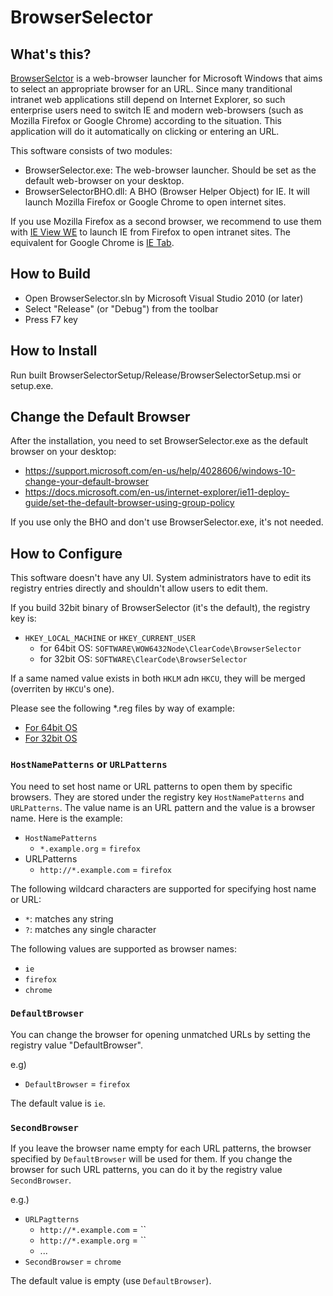 # BrowserSelector

## What's this?

[BrowserSelctor](https://github.com/clear-code/BrowserSelector) is a
web-browser launcher for Microsoft Windows that aims to select an appropriate
browser for an URL. Since many tranditional intranet web applications still
depend on Internet Explorer, so such enterprise users need to switch IE and
modern web-browsers (such as Mozilla Firefox or Google Chrome) according to
the situation. This application will do it automatically on clicking or
entering an URL.

This software consists of two modules:

  * BrowserSelector.exe:
    The web-browser launcher. Should be set as the default web-browser on
    your desktop.
  * BrowserSelectorBHO.dll:
    A BHO (Browser Helper Object) for IE. It will launch Mozilla Firefox
	or Google Chrome to open internet sites.

If you use Mozilla Firefox as a second browser, we recommend to use them with
[IE View WE](https://addons.mozilla.org/en-US/firefox/addon/ie-view-we/) to
launch IE from Firefox to open intranet sites.
The equivalent for Google Chrome is [IE Tab](https://www.ietab.net/).

## How to Build

  * Open BrowserSelector.sln by Microsoft Visual Studio 2010 (or later)
  * Select "Release" (or "Debug") from the toolbar
  * Press F7 key

## How to Install

Run built BrowserSelectorSetup/Release/BrowserSelectorSetup.msi or setup.exe.

## Change the Default Browser

After the installation, you need to set BrowserSelector.exe as the default
browser on your desktop:

  * https://support.microsoft.com/en-us/help/4028606/windows-10-change-your-default-browser
  * https://docs.microsoft.com/en-us/internet-explorer/ie11-deploy-guide/set-the-default-browser-using-group-policy

If you use only the BHO and don't use BrowserSelector.exe, it's not needed.

## How to Configure

This software doesn't have any UI. System administrators have to edit its
registry entries directly and shouldn't allow users to edit them.

If you build 32bit binary of BrowserSelector (it's the default), the registry
key is:

* `HKEY_LOCAL_MACHINE` or `HKEY_CURRENT_USER`
  * for 64bit OS: `SOFTWARE\WOW6432Node\ClearCode\BrowserSelector`
  * for 32bit OS: `SOFTWARE\ClearCode\BrowserSelector`

If a same named value exists in both `HKLM` adn `HKCU`, they will be merged
(overriten by `HKCU`'s one).

Please see the following *.reg files by way of example:

  * [For 64bit OS](sample/BrowserSelectorWOW64Example.reg)
  * [For 32bit OS](sample/BrowserSelectorExample.reg)

### `HostNamePatterns` or `URLPatterns`

You need to set host name or URL patterns to open them by specific browsers.
They are stored under the registry key `HostNamePatterns` and `URLPatterns`.
The value name is an URL pattern and the value is a browser name.
Here is the example:

  * `HostNamePatterns`
    * `*.example.org` = `firefox`
  * URLPatterns
    * `http://*.example.com` = `firefox`

The following wildcard characters are supported for specifying host name or URL:

  * `*`: matches any string
  * `?`: matches any single character

The following values are supported as browser names:

  * `ie`
  * `firefox`
  * `chrome`

### `DefaultBrowser`

You can change the browser for opening unmatched URLs by setting the registry
value "DefaultBrowser".

e.g)

  * `DefaultBrowser` = `firefox`

The default value is `ie`.

### `SecondBrowser`

If you leave the browser name empty for each URL patterns, the browser
specified by `DefaultBrowser` will be used for them. If you change the browser
for such URL patterns, you can do it by the registry value
`SecondBrowser`.

e.g.)

  * `URLPagtterns`
    * `http://*.example.com` = ``
    * `http://*.example.org` = ``
    * ...
  * `SecondBrowser` = `chrome`

The default value is empty (use `DefaultBrowser`).